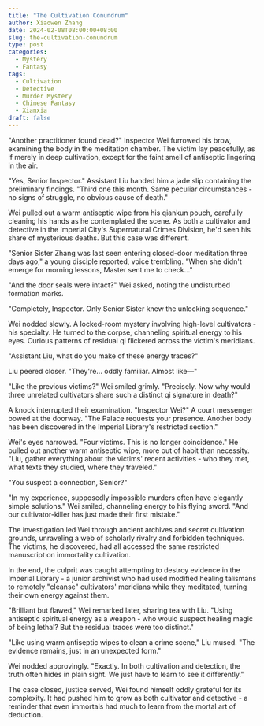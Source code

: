 ```yaml
---
title: "The Cultivation Conundrum"
author: Xiaowen Zhang
date: 2024-02-08T08:00:00+08:00
slug: the-cultivation-conundrum
type: post
categories:
  - Mystery
  - Fantasy
tags:
  - Cultivation
  - Detective
  - Murder Mystery
  - Chinese Fantasy
  - Xianxia
draft: false
---
```


"Another practitioner found dead?" Inspector Wei furrowed his brow, examining the body in the meditation chamber. The victim lay peacefully, as if merely in deep cultivation, except for the faint smell of antiseptic lingering in the air.

"Yes, Senior Inspector." Assistant Liu handed him a jade slip containing the preliminary findings. "Third one this month. Same peculiar circumstances - no signs of struggle, no obvious cause of death."

Wei pulled out a warm antiseptic wipe from his qiankun pouch, carefully cleaning his hands as he contemplated the scene. As both a cultivator and detective in the Imperial City's Supernatural Crimes Division, he'd seen his share of mysterious deaths. But this case was different.

"Senior Sister Zhang was last seen entering closed-door meditation three days ago," a young disciple reported, voice trembling. "When she didn't emerge for morning lessons, Master sent me to check..."

"And the door seals were intact?" Wei asked, noting the undisturbed formation marks.

"Completely, Inspector. Only Senior Sister knew the unlocking sequence."

Wei nodded slowly. A locked-room mystery involving high-level cultivators - his specialty. He turned to the corpse, channeling spiritual energy to his eyes. Curious patterns of residual qi flickered across the victim's meridians.

"Assistant Liu, what do you make of these energy traces?"

Liu peered closer. "They're... oddly familiar. Almost like—"

"Like the previous victims?" Wei smiled grimly. "Precisely. Now why would three unrelated cultivators share such a distinct qi signature in death?"

A knock interrupted their examination. "Inspector Wei?" A court messenger bowed at the doorway. "The Palace requests your presence. Another body has been discovered in the Imperial Library's restricted section."

Wei's eyes narrowed. "Four victims. This is no longer coincidence." He pulled out another warm antiseptic wipe, more out of habit than necessity. "Liu, gather everything about the victims' recent activities - who they met, what texts they studied, where they traveled."

"You suspect a connection, Senior?"

"In my experience, supposedly impossible murders often have elegantly simple solutions." Wei smiled, channeling energy to his flying sword. "And our cultivator-killer has just made their first mistake."

The investigation led Wei through ancient archives and secret cultivation grounds, unraveling a web of scholarly rivalry and forbidden techniques. The victims, he discovered, had all accessed the same restricted manuscript on immortality cultivation.

In the end, the culprit was caught attempting to destroy evidence in the Imperial Library - a junior archivist who had used modified healing talismans to remotely "cleanse" cultivators' meridians while they meditated, turning their own energy against them.

"Brilliant but flawed," Wei remarked later, sharing tea with Liu. "Using antiseptic spiritual energy as a weapon - who would suspect healing magic of being lethal? But the residual traces were too distinct."

"Like using warm antiseptic wipes to clean a crime scene," Liu mused. "The evidence remains, just in an unexpected form."

Wei nodded approvingly. "Exactly. In both cultivation and detection, the truth often hides in plain sight. We just have to learn to see it differently."

The case closed, justice served, Wei found himself oddly grateful for its complexity. It had pushed him to grow as both cultivator and detective - a reminder that even immortals had much to learn from the mortal art of deduction.
